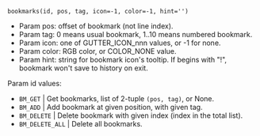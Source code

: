 `bookmarks(id, pos, tag, icon=-1, color=-1, hint='')`

- Param pos: offset of bookmark (not line index).
- Param tag: 0 means usual bookmark, 1..10 means numbered bookmark.
- Param icon: one of GUTTER_ICON_nnn values, or -1 for none.
- Param color: RGB color, or COLOR_NONE value.
- Param hint: string for bookmark icon's tooltip. If begins with "!", bookmark won't save to history on exit. 

Param id values:

- `BM_GET` | Get bookmarks, list of 2-tuple `(pos, tag)`, or None. 
- `BM_ADD` | Add bookmark at given position, with given tag.
- `BM_DELETE` | Delete bookmark with given index (index in the total list).
- `BM_DELETE_ALL` | Delete all bookmarks.
